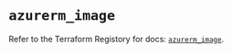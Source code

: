 # `azurerm_image`

Refer to the Terraform Registory for docs: [`azurerm_image`](https://registry.terraform.io/providers/hashicorp/azurerm/3.60.0/docs/resources/image).
